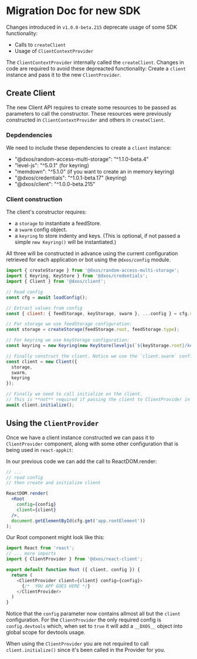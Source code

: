 # Migration Doc for new SDK

Changes introduced in `v1.0.0-beta.215` deprecate usage of some SDK functionality:

- Calls to `createClient`
- Usage of `ClientContextProvider`

The `ClientContextProvider` internally called the `createClient`. Changes in code are required to avoid these depreacted functionality: Create a `client` instance and pass it to the new `ClientProvider`.

## Create Client

The new Client API requires to create some resources to be passed as parameters to call the constructor. These resources were previously constructed in `ClientContextProvider` and others in `createClient`.

### Depdendencies

We need to include these dependencies to create a `client` instance:

- "@dxos/random-access-multi-storage": "^1.1.0-beta.4"
- "level-js": "^5.0.1" (for keyring)
- "memdown": "^5.1.0" (if you want to create an in memory keyring)
- "@dxos/credentials": "^1.0.1-beta.17" (keyring)
- "@dxos/client": "^1.0.0-beta.215"

### Client construction

The client's constructor requires:

- a `storage` to instantiate a feedStore.
- a `swarm` config object. 
- a `keyring` to store indenty and keys. (This is optional, if not passed a simple `new Keyring()` will be instantiated.)


All three will be constructed in advance using the current configuration retrieved for each application or bot using the `@dxos/config` module.

```js
import { createStorage } from '@dxos/random-access-multi-storage';
import { Keyring, KeyStore } from '@dxos/credentials';
import { Client } from '@dxos/client';

// Read config
const cfg = await loadConfig();

// Extract values from config
const { client: { feedStorage, keyStorage, swarm }, ...config } = cfg.values;

// For storage we use feedStorage configuration:
const storage = createStorage(feedStorage.root, feedStorage.type);

// For keyring we use keyStorage configuration:
const keyring = new Keyring(new KeyStore(leveljs(`${keyStorage.root}/keystore`)));

// Finally construct the client. Notice we use the `client.swarm` config for `swarm` parameter:
const client = new Client({
  storage,
  swarm,
  keyring
});

// Finally we need to call initialize on the client.
// This is **not** required if passing the client to ClientProvider in a react app.
await client.initialize();

```


## Using the `ClientProvider`

Once we have a client instance constructed we can pass it to `ClientProvider` component, along with some other configuration that is being used in `react-appkit`:

In our previous code we can add the call to ReactDOM.render:

```jsx
// ...
// read config
// then create and initialize client

ReactDOM.render(
  <Root
    config={config}
    client={client}
  />,
  document.getElementById(cfg.get('app.rootElement'))
);

```
Our Root component might look like this:

```js
import React from 'react';
// ... more imports
import { ClientProvider } from '@dxos/react-client';

export default function Root ({ client, config }) {
  return (
    <ClientProvider client={client} config={config}>
      {/*  YOU APP GOES HERE */}
    </ClientProvider>
  )
}

```

Notice that the `config` parameter now contains allmost all but the `client` configuration. 
For the `ClientProvider` the only required config is `config.devtools` which, when set to `true` it will add a `__DXOS__` object into global scope for devtools usage.

When using the `ClientProvider` you are not required to call `client.initialize()` since it's been called in the Provider for you.
